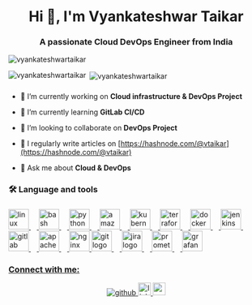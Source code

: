<h1 align="center">Hi 👋, I'm Vyankateshwar Taikar</h1>
<h3 align="center">A passionate Cloud DevOps Engineer from India</h3>


<p align="left"> <img src="https://komarev.com/ghpvc/?username=vyankateshwartaikar&label=Profile%20views&color=0e75b6&style=flat" alt="vyankateshwartaikar" /> </p>

<div align="cente">
<p><img align="left" src="https://github-readme-stats.vercel.app/api/top-langs?username=vyankateshwartaikar&show_icons=true&locale=en&layout=compact" 
alt="vyankateshwartaikar" /></p> 
</div> 


<p>&nbsp;<img align="center" src="https://github-readme-stats.vercel.app/api?username=vyankateshwartaikar&show_icons=true&locale=en" alt="vyankateshwartaikar" /></p>


###
<p></p>


###



- 🔭 I’m currently working on **Cloud infrastructure & DevOps Project**

- 🌱 I’m currently learning **GitLab CI/CD**

- 👯 I’m looking to collaborate on **DevOps Project**

- 📝 I regularly write articles on [https://hashnode.com/@vtaikar](https://hashnode.com/@vtaikar)

- 💬 Ask me about **Cloud & DevOps**




###

<h3 align="left">🛠 Language and tools</h3>

###

<div align="left">
<a href="https://www.linux.org/" target="_blank">
<img src="https://cdn.jsdelivr.net/gh/devicons/devicon/icons/linux/linux-original.svg" height="40" alt="linux logo" />
<img width="12" />
</a>
<a href="https://www.gnu.org/software/bash/" target="_blank">
<img src="https://cdn.simpleicons.org/gnubash/4EAA25" height="40" alt="bash logo" />
<img width="12" />
</a>
<a href="https://www.python.org/" target="_blank">
<img src="https://skillicons.dev/icons?i=py" height="40" alt="python logo" />
<img width="12" />
</a>
<a href="https://aws.amazon.com/" target="_blank">
<img src="https://skillicons.dev/icons?i=aws" height="40" alt="amazonwebservices logo" />
<img width="12" />
</a>
<a href="https://kubernetes.io/" target="_blank">
<img src="https://skillicons.dev/icons?i=kubernetes" height="40" alt="kubernetes logo" />
<img width="12" />
</a>
<a href="https://www.terraform.io/" target="_blank">
<img src="https://cdn.simpleicons.org/terraform/7B42BC" height="40" alt="terraform logo" />
<img width="12" />
</a>
<a href="https://www.docker.com/" target="_blank">
<img src="https://skillicons.dev/icons?i=docker" height="40" alt="docker logo" />
<img width="12" />
</a>
<a href="https://www.jenkins.io/" target="_blank">
<img src="https://skillicons.dev/icons?i=jenkins" height="40" alt="jenkins logo" />
<img width="12" />
</a>

<a href="https://about.gitlab.com/" target="_blank">
<img src="https://cdn.jsdelivr.net/gh/devicons/devicon/icons/gitlab/gitlab-original.svg" height="40" alt="gitlab logo" />
<img width="12" />
</a>

<a href="https://httpd.apache.org/" target="_blank">
<img src="https://cdn.jsdelivr.net/gh/devicons/devicon/icons/apache/apache-original.svg" height="40" alt="apache logo" />
<img width="12" />
</a>

<a href="https://nginx.org/en/" target="_blank">
<img src="https://cdn.simpleicons.org/nginx/009639" height="40" alt="nginx logo" />
</a>
<a href="https://git-scm.com/" target="_blank">
<img src="https://cdn.jsdelivr.net/gh/devicons/devicon/icons/git/git-original.svg" height="40" alt="git logo" />
<img width="12" />
</a>

<a href="https://www.atlassian.com/software/jira" target="_blank">
<img src="https://cdn.simpleicons.org/jira/0052CC" height="40" alt="jira logo" />
<img width="12" />
</a>

<a href="https://prometheus.io/" target="_blank">
<img src="https://skillicons.dev/icons?i=prometheus" height="40" alt="prometheus logo" />
<img width="12" />
</a>

<a href="https://grafana.com/" target="_blank">
<img src="https://cdn.jsdelivr.net/gh/devicons/devicon/icons/grafana/grafana-original.svg" height="40" alt="grafana logo" />
</div>


<h3 align="left">Connect with me:</h3>

<div align="center">

<a href="https://github.com/VyankateshwarTaikar" target="_blank">
<img src=https://img.shields.io/badge/github-%2324292e.svg?&style=for-the-badge&logo=github&logoColor=white alt=github style="margin-bottom: 5px;" />
</a>
<a href="https://www.linkedin.com/in/vyankateshwar-taikar/" target="_blank">
<img src="https://img.shields.io/static/v1?message=LinkedIn&logo=linkedin&label=&color=0077B5&logoColor=white&labelColor=&style=for-the-badge" height="25" alt="linkedin logo" />
</a>
<a href="https://hashnode.com/@vtaikar" target="_blank">
<img src="https://img.shields.io/static/v1?message=Hashnode&logo=medium&label=&color=&logoColor=white&labelColor=&style=for-the-badge" height="25" alt="medium logo" />
</a>
</div>



